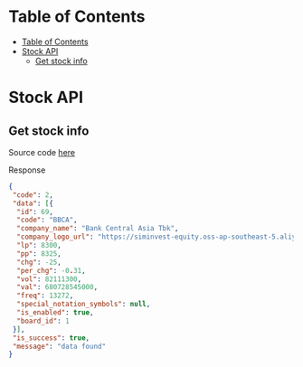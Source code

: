 
# Table of Contents

- [Table of Contents](#table-of-contents)
- [Stock API](#stock-api)
  - [Get stock info](#get-stock-info)

# Stock API

## Get stock info

Source code [here](get-stock-info.js)

Response

```json
{
 "code": 2,
 "data": [{
  "id": 69,
  "code": "BBCA",
  "company_name": "Bank Central Asia Tbk",
  "company_logo_url": "https://siminvest-equity.oss-ap-southeast-5.aliyuncs.com/company-logo/BBCA.png",
  "lp": 8300,
  "pp": 8325,
  "chg": -25,
  "per_chg": -0.31,
  "vol": 82111300,
  "val": 680728545000,
  "freq": 13272,
  "special_notation_symbols": null,
  "is_enabled": true,
  "board_id": 1
 }],
 "is_success": true,
 "message": "data found"
}
```
